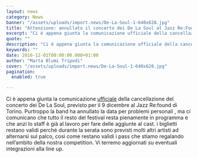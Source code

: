 ```yaml
---
layout: news
category: News
banner: "/assets/uploads/import.news/De-La-Soul-1-640x628.jpg"
title: "Attenzione: annullato il concerto dei De La Soul al Jazz Re:Found"
excerpt: "Ci è appena giunta la comunicazione ufficiale della cancellazione del concerto dei De La Soul, previsto per il 9 dicembre al Jazz Re:found di Torino. Purtroppo la band ha annullato la data per problemi personali , ma ci comunicano che tutto il resto del festival resta pienamente in programma e che anzi lo staff è già [&hellip"
quote: ""
description: "Ci è appena giunta la comunicazione ufficiale della cancellazione del concerto dei De La Soul, previsto per il 9 dicembre al Jazz Re:found di Torino. Purtroppo la band ha annullato la data per problemi personali , ma ci comunicano che tutto il resto del festival resta pienamente in programma e che anzi lo staff è già [&hellip"
keywords: ""
date: 2016-12-01T00:00:00.000+01:00
author: "Marta Blumi Tripodi"
cover: "/assets/uploads/import.news/De-La-Soul-1-640x628.jpg"
pagination:
  enabled: true

---
```


Ci è appena giunta la comunicazione [ufficiale](https://m.facebook.com/3DDNAconcerti/photos/a.480167435337436.105896.285477281473120/1278886948798810/?type=3) della cancellazione del concerto dei De La Soul, previsto per il 9 dicembre al Jazz Re:found di Torino. Purtroppo la band ha annullato la data per problemi personali , ma ci comunicano che tutto il resto del festival resta pienamente in programma e che anzi lo staff è già al lavoro per fare delle aggiunte al cast. i biglietti restano validi perché durante la serata sono previsti molti altri artisti ad alternarsi sul palco, così come restano validi i pass che stiamo regalando nell’ambito della nostra competition. Vi terremo aggiornati su eventuali integrazioni alla line up.